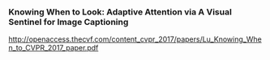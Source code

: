 

### Knowing When to Look: Adaptive Attention via A Visual Sentinel for Image Captioning
http://openaccess.thecvf.com/content_cvpr_2017/papers/Lu_Knowing_When_to_CVPR_2017_paper.pdf
